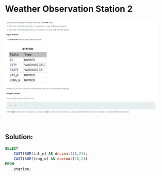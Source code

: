 # Weather Observation Station 2

<div id="header" align="center">
  <img src="https://github.com/MartaCasdelg/SQL-HackerRank-Solutions/blob/main/1.%20Basic/Images/weather_ob_2.png" />
</div>

&nbsp;

## Solution:

```sql
SELECT  
    CAST(SUM(lat_n) AS decimal(16,2)),
    CAST(SUM(long_w) AS decimal(16,2))
FROM    
    station;
```